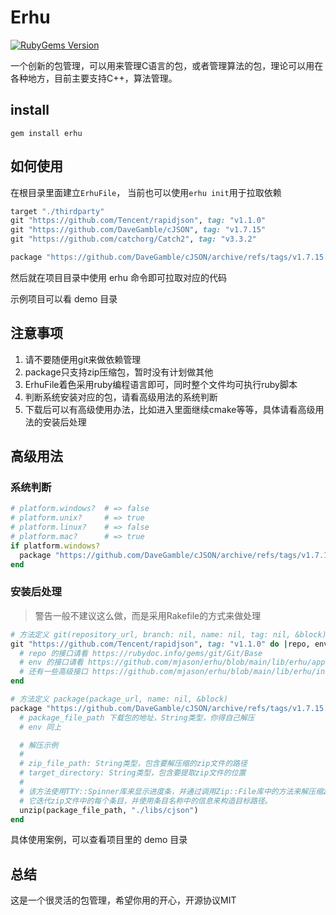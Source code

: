 # Erhu

<div align="left">
  <a href="https://rubygems.org/gems/erhu" alt="RubyGems Version">
    <img src="https://img.shields.io/gem/v/erhu.svg?style=flat-square&label=current-version" alt="RubyGems Version" />
  </a>
</div>


一个创新的包管理，可以用来管理C语言的包，或者管理算法的包，理论可以用在各种地方，目前主要支持C++，算法管理。

## install
```
gem install erhu
```

## 如何使用

在根目录里面建立`ErhuFile`， 当前也可以使用`erhu init`用于拉取依赖

```ruby
target "./thirdparty"
git "https://github.com/Tencent/rapidjson", tag: "v1.1.0"
git "https://github.com/DaveGamble/cJSON", tag: "v1.7.15"
git "https://github.com/catchorg/Catch2", tag: "v3.3.2"

package "https://github.com/DaveGamble/cJSON/archive/refs/tags/v1.7.15.zip", name: "cjson"
```

然后就在项目目录中使用 erhu 命令即可拉取对应的代码

示例项目可以看 demo 目录

## 注意事项
1. 请不要随便用git来做依赖管理
2. package只支持zip压缩包，暂时没有计划做其他
3. ErhuFile着色采用ruby编程语言即可，同时整个文件均可执行ruby脚本
4. 判断系统安装对应的包，请看高级用法的系统判断
5. 下载后可以有高级使用办法，比如进入里面继续cmake等等，具体请看高级用法的安装后处理

## 高级用法

### 系统判断

```ruby
# platform.windows?  # => false
# platform.unix?     # => true
# platform.linux?    # => false
# platform.mac?      # => true
if platform.windows?
  package "https://github.com/DaveGamble/cJSON/archive/refs/tags/v1.7.15.zip", name: "cjson"
end
```

### 安装后处理
> 警告一般不建议这么做，而是采用Rakefile的方式来做处理

```ruby
# 方法定义 git(repository_url, branch: nil, name: nil, tag: nil, &block) 
git "https://github.com/Tencent/rapidjson", tag: "v1.1.0" do |repo, env|
  # repo 的接口请看 https://rubydoc.info/gems/git/Git/Base
  # env 的接口请看 https://github.com/mjason/erhu/blob/main/lib/erhu/app.rb
  # 还有一些高级接口 https://github.com/mjason/erhu/blob/main/lib/erhu/init.rb
end

# 方法定义 package(package_url, name: nil, &block)
package "https://github.com/DaveGamble/cJSON/archive/refs/tags/v1.7.15.zip", name: "cjson" do |package_file_path, env|
  # package_file_path 下载包的地址，String类型，你得自己解压
  # env 同上

  # 解压示例
  # 
  # zip_file_path: String类型，包含要解压缩的zip文件的路径
  # target_directory: String类型，包含要提取zip文件的位置
  #
  # 该方法使用TTY::Spinner库来显示进度条，并通过调用Zip::File库中的方法来解压缩zip文件。
  # 它迭代zip文件中的每个条目，并使用条目名称中的信息来构造目标路径。
  unzip(package_file_path, "./libs/cjson")
end
```

具体使用案例，可以查看项目里的 demo 目录

## 总结
这是一个很灵活的包管理，希望你用的开心，开源协议MIT